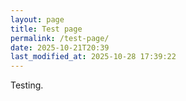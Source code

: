 ```yaml
---
layout: page
title: Test page
permalink: /test-page/
date: 2025-10-21T20:39
last_modified_at: 2025-10-28 17:39:22
---
```


Testing.